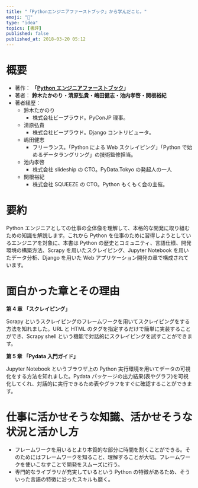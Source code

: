 ```yaml
---
title: "「Pythonエンジニアファーストブック」から学んだこと。"
emoji: "📖"
type: "idea"
topics: [書評]
published: false
published_at: 2018-03-20 05:12
---
```


# 概要

- 著作： **「[Python エンジニアファーストブック](https://amzn.to/3JfPn9j)」**
- 著者： **鈴木たかのり・清原弘貴・嶋田健志・池内孝啓・関根裕紀**
- 著者経歴：
  - 鈴木たかのり
    - 株式会社ビープラウド。PyConJP 理事。
  - 清原弘貴
    - 株式会社ビープラウド。Django コントリビュータ。
  - 嶋田健志
    - フリーランス。「Python による Web スクレイピング」「Python で始めるデータラングリング」の技術監修担当。
  - 池内孝啓
    - 株式会社 slideship の CTO。PyData.Tokyo の発起人の一人
  - 関根裕紀
    - 株式会社 SQUEEZE の CTO。Python もくもく会の主催。

# 要約

Python エンジニアとしての仕事の全体像を理解して、本格的な開発に取り組むための知識を解説します。これから Python を仕事のために習得しようとしているエンジニアを対象に、本書は Python の歴史とコミュニティ、言語仕様、開発環境の構築方法、Scrapy を用いたスクレイピング、Jupyter Notebook を用いたデータ分析、Django を用いた Web アプリケーション開発の章で構成されています。

# 面白かった章とその理由

**第 4 章 「スクレイピング」**

Scrapy というスクレイピングのフレームワークを用いてスクレイピングをする方法を知れました。URL と HTML のタグを指定するだけで簡単に実装することができ、Scrapy shell という機能で対話的にスクレイピングを試すことができます。

**第 5 章 「Pydata 入門ガイド」**

Jupyter Notebook というブラウザ上の Python 実行環境を用いてデータの可視化をする方法を知れました。Pydata パッケージの出力結果(表やグラフ)を可視化してくれ、対話的に実行できるため表やグラフをすぐに確認することができます。

# 仕事に活かせそうな知識、活かせそうな状況と活かし方

- フレームワークを用いるとより本質的な部分に時間を割くことができる。そのためにはフレームワークを知ること、理解することが大切。フレームワークを使いこなすことで開発をスムーズに行う。
- 専門的なライブラリが充実しているという Python の特徴があるため、そういった言語の特徴に沿ったスキルも磨く。
